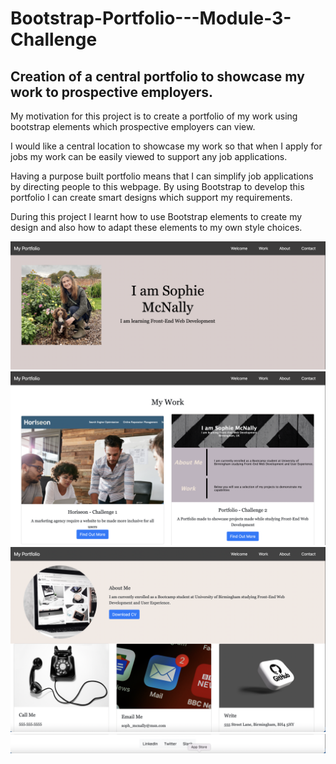 # Bootstrap-Portfolio---Module-3-Challenge

## Creation of a central portfolio to showcase my work to prospective employers.

My motivation for this project is to create a portfolio of my work using bootstrap elements which prospective employers can view.

I would like a central location to showcase my work so that when I apply for jobs my work can be easily viewed to support any job applications.

Having a purpose built portfolio means that I can simplify job applications by directing people to this webpage. By using Bootstrap to develop this portfolio I can create smart designs which support my requirements.

During this project I learnt how to use Bootstrap elements to create my design and also how to adapt these elements to my own style choices. 

![Sophie Portfolio](Images/Screenshot%202023-03-07%20at%2013.51.32.png)
![Sophie Portfolio](Images/Screenshot%202023-03-07%20at%2013.51.43.png)
![Sophie Portfolio](Images/Screenshot%202023-03-07%20at%2013.52.07.png)
![Sophie Portfolio](Images/Screenshot%202023-03-07%20at%2013.52.16.png)